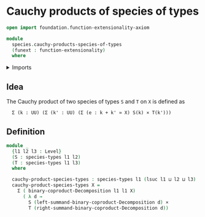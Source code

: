 # Cauchy products of species of types

```agda
open import foundation.function-extensionality-axiom

module
  species.cauchy-products-species-of-types
  (funext : function-extensionality)
  where
```

<details><summary>Imports</summary>

```agda
open import foundation.cartesian-product-types funext
open import foundation.coproduct-decompositions funext
open import foundation.dependent-pair-types
open import foundation.universe-levels

open import species.species-of-types funext
```

</details>

## Idea

The Cauchy product of two species of types `S` and `T` on `X` is defined as

```text
  Σ (k : UU) (Σ (k' : UU) (Σ (e : k + k' ≃ X) S(k) × T(k')))
```

## Definition

```agda
module _
  {l1 l2 l3 : Level}
  (S : species-types l1 l2)
  (T : species-types l1 l3)
  where

  cauchy-product-species-types : species-types l1 (lsuc l1 ⊔ l2 ⊔ l3)
  cauchy-product-species-types X =
    Σ ( binary-coproduct-Decomposition l1 l1 X)
      ( λ d →
        S (left-summand-binary-coproduct-Decomposition d) ×
        T (right-summand-binary-coproduct-Decomposition d))
```
